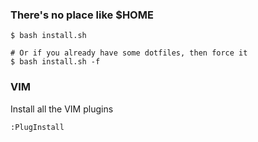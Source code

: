 ### There's no place like $HOME

    $ bash install.sh

    # Or if you already have some dotfiles, then force it
    $ bash install.sh -f

### VIM

Install all the VIM plugins

    :PlugInstall
